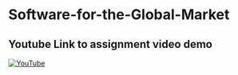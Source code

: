 # Software-for-the-Global-Market

Youtube Link to assignment video demo
-------------------------------------
[![YouTube](http://img.youtube.com/vi/D-WksGw1rBk.jpg)]( https://www.youtube.com/watch?v=D-WksGw1rBk&feature=youtu.be)